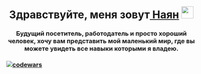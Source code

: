 <h1 align="center">Здравствуйте, меня зовут<a href="https://daniilshat.ru/" target="_blank"> Наян</a> 
<img src="https://github.com/blackcater/blackcater/raw/main/images/Hi.gif" height="32"/></h1>
<h3 align="center">Будущий посетитель, работодатель и просто хороший человек, хочу вам представить мой маленький мир, где вы можете увидеть все навыки которыми я владею.</h3>

<h3 Codewars:
</h3>
  
[![codewars](https://www.codewars.com/users/username/badges/small)](https://www.codewars.com/users/nayan0808) 

<!--
**Nayka08/Nayka08** is a ✨ _special_ ✨ repository because its `README.md` (this file) appears on your GitHub profile.

Here are some ideas to get you started:

- 🔭 I’m currently working on ...
- 🌱 I’m currently learning ...
- 👯 I’m looking to collaborate on ...
- 🤔 I’m looking for help with ...
- 💬 Ask me about ...
- 📫 How to reach me: ...
- 😄 Pronouns: ...
- ⚡ Fun fact: ...
-->
